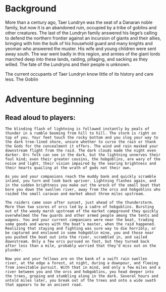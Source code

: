 # Background

More than a century ago, Taer Lundryn was the seat of a Danaran noble family, but now it is an abandoned ruin, occupied by a tribe of goblins and other creatures. The last of the Lundryn family answered his liege’s calling to defend the northern frontier against an incursion of giants and their allies, bringing with him the bulk of his household guard and many knights and yeoman who answered the muster. His wife and young children were sent away south. The war went badly in this region, and armies of the giant lords marched deep into these lands, raiding, pillaging, and sacking as they willed. The fate of the Lundryns and their people is unknown.

The current occupants of Taer Lundryn know little of its history and care less. The Goblin 

# Adventure beginning

## Read aloud to players:

```
The blinding flash of lightning is followed instantly by peals of thunder in a rumble booming from hill to hill. The storm is right on top of you. Your feet touch the rocky bottom and you slog your way to the dark tree-lined shore, unsure whether to curse the rain or thank the Gods for the concealment it offers. The wind and rain masked your downstream flight from the raid. The dark clouds made the night even darker. Orc folk can see in the dark, but the lightning unnerves their foul kind; even their greater cousins, the hobgoblins, are wary of the noise and light, their vision impaired by the searing brightness and their hearts quailing at the wrath of gods not their own.

As you and your companions reach the muddy bank and quickly scramble inland, you turn and look back upriver. Lightning flashes again, and in the sudden brightness you make out the wreck of the small boat that bore you down the swollen river, away from the orcs and hobgoblins who raided the small caravan and market about three miles upstream.

The raiders came soon after sunset, just ahead of the thunderstorm. More than two scores of orcs led by a cadre of hobgoblins. Bursting out of the woody marsh upstream of the market campground they quickly overwhelmed the few guards and other armed people among the tents and wagons. You and your current companions were near the boat, trading some goods and wares with the boat’s master, when the raid happened. Realizing that staying and fighting was sure way to die horribly, or be captured and enslaved in some hobgoblin mine, you and those near you pushed the boat out into the river, scrambled in, and sailed downstream. Only a few orcs pursued on foot, but they turned back after less than a mile, probably worried that they’d miss out on the plunder.

Now you and your fellows are on the bank of a swift rain swollen river, at the edge a forest, at night, during a downpour, and fleeing from inevitable pursuit. With that in mind, and only a few miles and a river between you and the orcs and hobgoblins, you head deeper into the trees, groping and stumbling along in the dark. Several hours and untold miles later, you break out of the trees and onto a wide swath that appears to be an ancient road.
```

